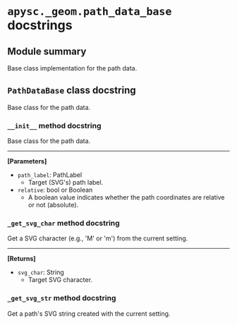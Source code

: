 # `apysc._geom.path_data_base` docstrings

## Module summary

Base class implementation for the path data.

## `PathDataBase` class docstring

Base class for the path data.

### `__init__` method docstring

Base class for the path data.<hr>

**[Parameters]**

- `path_label`: PathLabel
  - Target (SVG's) path label.
- `relative`: bool or Boolean
  - A boolean value indicates whether the path coordinates are relative or not (absolute).

### `_get_svg_char` method docstring

Get a SVG character (e.g., 'M' or 'm') from the current setting.<hr>

**[Returns]**

- `svg_char`: String
  - Target SVG character.

### `_get_svg_str` method docstring

Get a path's SVG string created with the current setting.